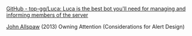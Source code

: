 
[GitHub - top-gg/Luca: Luca is the best bot you'll need for managing and informing members of the server](https://github.com/top-gg/Luca)

[John Allspaw](http://www.kitchensoap.com/2013/07/22/owning-attention-considerations-for-alert-design/)
(2013) Owning Attention (Considerations for Alert Design)
